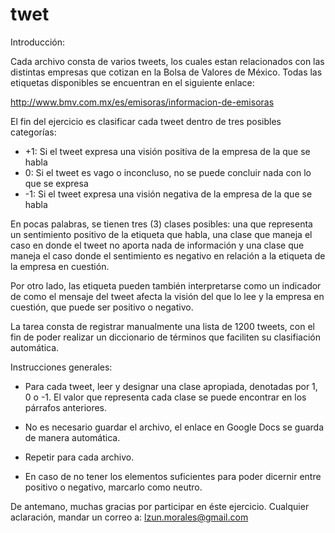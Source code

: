 # twet

Introducción:

Cada archivo consta de varios tweets, los cuales estan relacionados con las distintas
empresas que cotizan en la Bolsa de Valores de México. Todas las etiquetas disponibles se encuentran en el siguiente enlace:

http://www.bmv.com.mx/es/emisoras/informacion-de-emisoras

El fin del ejercicio es clasificar cada tweet dentro de tres posibles categorías:
* +1: Si el tweet expresa una visión positiva de la empresa de la que se habla
* 0: Si el tweet es vago o inconcluso, no se puede concluir nada con lo que se expresa
* -1: Si el tweet expresa una visión negativa de la empresa de la que se habla

En pocas palabras, se tienen tres (3) clases posibles: una que representa un sentimiento
positivo de la etiqueta que habla, una clase que maneja el caso en donde el tweet no 
aporta nada de información y una clase que maneja el caso donde el sentimiento es negativo
en relación a la etiqueta de la empresa en cuestión.

Por otro lado, las etiqueta pueden también interpretarse como un indicador de como el
mensaje del tweet afecta la visión del que lo lee y la empresa en cuestión, que puede
ser positivo o negativo.

La tarea consta de registrar manualmente una lista de 1200 tweets, con el fin de poder
realizar un diccionario de términos que faciliten su clasifiación automática.

Instrucciones generales:

* Para cada tweet, leer y designar una clase apropiada, denotadas por 1, 0 o -1. El valor
  que representa cada clase se puede encontrar en los párrafos anteriores.

* No es necesario guardar el archivo, el enlace en Google Docs se guarda de manera automática.

* Repetir para cada archivo.

* En caso de no tener los elementos suficientes para poder dicernir entre positivo o negativo, marcarlo como neutro.

De antemano, muchas gracias por participar en éste ejercicio. Cualquier aclaración, mandar
un correo a: lzun.morales@gmail.com
